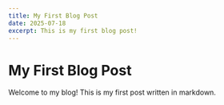 ```yaml
---
title: My First Blog Post
date: 2025-07-18
excerpt: This is my first blog post!
---
```


# My First Blog Post

Welcome to my blog! This is my first post written in markdown.